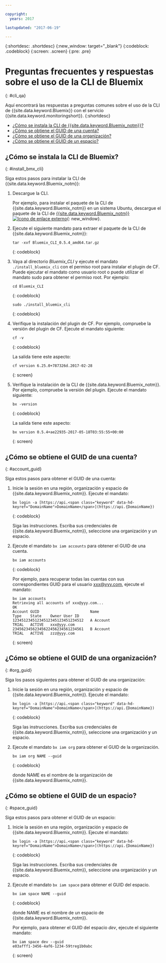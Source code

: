 ```yaml
---

copyright:
  years: 2017

lastupdated: "2017-06-19"

---
```



{:shortdesc: .shortdesc}
{:new_window: target="_blank"}
{:codeblock: .codeblock}
{:screen: .screen}
{:pre: .pre}


# Preguntas frecuentes y respuestas sobre el uso de la CLI de Bluemix
{: #cli_qa}

Aquí encontrará las respuestas a preguntas comunes sobre el uso de la CLI de {{site.data.keyword.Bluemix}} con el servicio {{site.data.keyword.monitoringshort}}. 
{:shortdesc}

* [¿Cómo se instala la CLI de {{site.data.keyword.Bluemix_notm}}?](#install_bmx_cli)
* [¿Cómo se obtiene el GUID de una cuenta?](#account_guid)
* [¿Cómo se obtiene el GUID de una organización?](#org_guid)
* [¿Cómo se obtiene el GUID de un espacio?](#space_guid)


## ¿Cómo se instala la CLI de Bluemix?
{: #install_bmx_cli}

Siga estos pasos para instalar la CLI de {{site.data.keyword.Bluemix_notm}}:

1. Descargue la CLI.

    Por ejemplo, para instalar el paquete de la CLI de {{site.data.keyword.Bluemix_notm}} en un sistema Ubuntu, descargue el paquete de la CLI de [{{site.data.keyword.Bluemix_notm}} ![Icono de enlace externo](../../../icons/launch-glyph.svg "Icono de enlace externo")](http://clis.ng.bluemix.net/ui/home.html "Icono de enlace externo"){: new_window}. 

2. Ejecute el siguiente mandato para extraer el paquete de la CLI de {{site.data.keyword.Bluemix_notm}}:
    
    ```
    tar -xvf Bluemix_CLI_0.5.4_amd64.tar.gz
    ```
    {: codeblock}
    
3. Vaya al directorio *Bluemix_CLI* y ejecute el mandato `./install_bluemix_cli` con el permiso root para instalar el plugin de CF. Puede ejecutar el mandato como usuario root o puede utilizar el mandato sudo para obtener el permiso root. Por ejemplo:
    
    ```
    cd Bluemix_CLI
    ```
    {: codeblock}
    
    ```
    sudo ./install_bluemix_cli
    ```
    {: codeblock}
    
4. Verifique la instalación del plugin de CF. Por ejemplo, compruebe la versión del plugin de CF. Ejecute el mandato siguiente:
    
    ```
    cf -v
    ```
    {: codeblock}
    
    La salida tiene este aspecto:
    
    ```
    cf version 6.25.0+787326d.2017-02-28
    ```
    {: screen}
    
5. Verifique la instalación de la CLI de {{site.data.keyword.Bluemix_notm}}. Por ejemplo, compruebe la versión del plugin. Ejecute el mandato siguiente:
    
    ```
    bx -version
    ```
    {: codeblock}
    
    La salida tiene este aspecto:
    
    ```
    bx version 0.5.4+ae22935-2017-05-18T03:55:55+00:00
    ```
    {: screen}
	
## ¿Cómo se obtiene el GUID de una cuenta?
{: #account_guid}
	
Siga estos pasos para obtener el GUID de una cuenta:
	
1. Inicie la sesión en una región, organización y espacio de {{site.data.keyword.Bluemix_notm}}. Ejecute el mandato:

    ```
    bx login -a [https://api.<span class="keyword" data-hd-keyref="DomainName">DomainName</span>](https://api.{DomainName})
    ```
    {: codeblock}

    Siga las instrucciones. Escriba sus credenciales de {{site.data.keyword.Bluemix_notm}}, seleccione una organización y un espacio.
	
2. Ejecute el mandato `bx iam accounts` para obtener el GUID de una cuenta.

    ```
	bx iam accounts
	```
	{: codeblock} 
	
	Por ejemplo, para recuperar todas las cuentas con sus correspondientes GUID para el usuario xxx@yyy.com, ejecute el mandato:
	
	```
	bx iam accounts
	Retrieving all accounts of xxx@yyy.com...
    OK
    Account GUID                       Name                               Type    State    Owner User ID
    12345123451234512345123451234512   A Account                          TRIAL   ACTIVE   xxx@yyy.com
    23456234562345622456234561234561   B Account                          TRIAL   ACTIVE   zzz@yyy.com   
	```
	{: screen}

	
## ¿Cómo se obtiene el GUID de una organización?
{: #org_guid}

Siga los pasos siguientes para obtener el GUID de una organización:
	
1. Inicie la sesión en una región, organización y espacio de {{site.data.keyword.Bluemix_notm}}. Ejecute el mandato:

    ```
    bx login -a [https://api.<span class="keyword" data-hd-keyref="DomainName">DomainName</span>](https://api.{DomainName})
    ```
    {: codeblock}

    Siga las instrucciones. Escriba sus credenciales de {{site.data.keyword.Bluemix_notm}}, seleccione una organización y un espacio.

2. Ejecute el mandato `bx iam org` para obtener el GUID de la organización. 

    ```
    bx iam org NAME --guid
    ```
    {: codeblock}
	
    donde NAME es el nombre de la organización de {{site.data.keyword.Bluemix_notm}}.
		
## ¿Cómo se obtiene el GUID de un espacio?
{: #space_guid}
	
Siga estos pasos para obtener el GUID de un espacio:
	
1. Inicie la sesión en una región, organización y espacio de {{site.data.keyword.Bluemix_notm}}. Ejecute el mandato:

    ```
    bx login -a [https://api.<span class="keyword" data-hd-keyref="DomainName">DomainName</span>](https://api.{DomainName})
    ```
    {: codeblock}

    Siga las instrucciones. Escriba sus credenciales de {{site.data.keyword.Bluemix_notm}}, seleccione una organización y un espacio.
	
2. Ejecute el mandato `bx iam space` para obtener el GUID del espacio. 

    ```
    bx iam space NAME --guid
    ```
    {: codeblock}
	
    donde NAME es el nombre de un espacio de {{site.data.keyword.Bluemix_notm}}. 
	
    Por ejemplo, para obtener el GUID del espacio *dev*, ejecute el siguiente mandato:
	
    ```
    bx iam space dev --guid
    e03afff1-3456-4af6-1234-59treg1b0abc
    ```
    {: screen}




		
		
